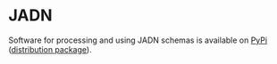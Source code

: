 # JADN


Software for processing and using JADN schemas is available on [PyPi](https://pypi.org/project/jadn/)
([distribution package](distribution)).

